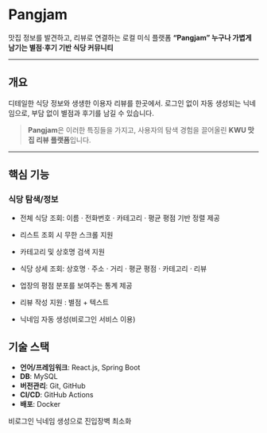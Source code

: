 # Pangjam

맛집 정보를 발견하고, 리뷰로 연결하는 로컬 미식 플랫폼
**“Pangjam” 누구나 가볍게 남기는 별점·후기 기반 식당 커뮤니티**

---

## 개요

디테일한 식당 정보와 생생한 이용자 리뷰를 한곳에서.
로그인 없이 자동 생성되는 닉네임으로, 부담 없이 별점과 후기를 남길 수 있습니다.
> **Pangjam**은 이러한 특징들을 가지고, 사용자의 탐색 경험을 끌어올린 **KWU 맛집 리뷰 플랫폼**입니다.

---

## 핵심 기능

### 식당 탐색/정보

- 전체 식당 조회: 이름 · 전화번호 · 카테고리 · 평균 평점 기반 정렬 제공

- 리스트 조회 시 무한 스크롤 지원

- 카테고리 및 상호명 검색 지원

- 식당 상세 조회: 상호명 · 주소 · 거리 · 평균 평점 · 카테고리 · 리뷰

- 업장의 평점 분포를 보여주는 통계 제공

- 리뷰 작성 지원 : 별점 + 텍스트

- 닉네임 자동 생성(비로그인 서비스 이용)


## 기술 스택

- **언어/프레임워크**: React.js, Spring Boot
- **DB**: MySQL
- **버전관리**: Git, GitHub
- **CI/CD**: GitHub Actions
- **배포**: Docker

비로그인 닉네임 생성으로 진입장벽 최소화
